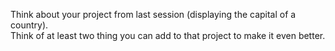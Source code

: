 Think about your project from last session (displaying the capital of a country).  
Think of at least two thing you can add to that project to make it even better.